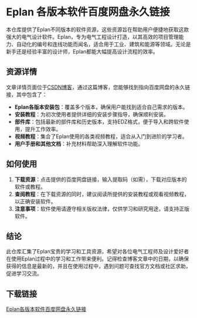 # Eplan 各版本软件百度网盘永久链接

本仓库提供了Eplan不同版本的软件资源，这些资源旨在帮助用户便捷地获取这款强大的电气设计软件。Eplan，专为电气工程设计打造，以其高效的项目管理能力、自动化的编号和连线功能而闻名，适合用于工业、建筑和能源等领域。无论是新手还是经验丰富的设计师，Eplan都能大幅提高设计流程的效率。

## 资源详情

文章详情页面位于[CSDN博客](https://blog.csdn.net/baidu_41390359/article/details/105100254)，通过这篇博客，您能够找到指向百度网盘的永久链接，其中包含了：

- **Eplan各版本安装包**：覆盖多个版本，确保用户能找到适合自己需求的版本。
- **安装教程**：为初次使用者提供详细的安装步骤指导，确保顺利安装。
- **部件库**：包括最新的部件库和历史版本，支持EDZ格式，便于导入和跨软件使用，提升工作效率。
- **视频教程**：集合了Eplan使用的各类视频教程，适合从入门到进阶的学习者。
- **用户手册和其他文档**：补充材料帮助深入理解软件功能。

## 如何使用

1. **下载资源**：点击提供的百度网盘链接，输入提取码（如需），下载对应版本的软件或教程。
2. **查阅教程**：在下载资源的同时，建议阅读所提供的安装教程或观看视频教程，以正确安装软件。
3. **注意事项**：软件使用请遵守相关版权法律，仅供学习和研究用途，请支持正版软件。

## 结论

此仓库汇集了Eplan宝贵的学习和工具资源，希望对各位电气工程师及设计爱好者在使用Eplan过程中的学习和工作带来便利。记得检查博客文章中的日期，以确保获得的信息是最新的，并且在使用过程中，遇到问题可查找官方文档或社区求助，促进学习交流。

## 下载链接

[Eplan各版本软件百度网盘永久链接](https://pan.quark.cn/s/edc455ee43a3)